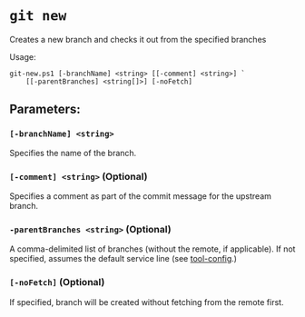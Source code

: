 # `git new`

Creates a new branch and checks it out from the specified branches

Usage:

    git-new.ps1 [-branchName] <string> [[-comment] <string>] `
        [[-parentBranches] <string[]>] [-noFetch]

## Parameters:

### `[-branchName] <string>`

Specifies the name of the branch. 

### `[-comment] <string>` (Optional)

Specifies a comment as part of the commit message for the upstream branch.

### `-parentBranches <string>` (Optional)

A comma-delimited list of branches (without the remote, if applicable). If not specified, assumes the default service line (see [tool-config](./tool-config.md).)

### `[-noFetch]` (Optional)

If specified, branch will be created without fetching from the remote first.
